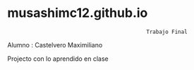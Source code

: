 # musashimc12.github.io

                                                Trabajo Final

Alumno : Castelvero Maximiliano



Projecto con lo aprendido en clase
